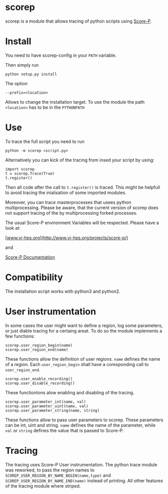 # scorep
scorep is a module that allows tracing of python scripts using [Score-P](http://www.vi-hps.org/projects/score-p/).

# Install
You need to have scorep-config in your ```PATH``` variable.

Then simply run
```
python setup.py install
```

The option
```
--prefix=<location>
```
Allows to change the installation target. To use the module the path ```<location>``` has to be in the ```PYTHONPATH```

# Use

To trace the full script you need to run

```
python -m scorep <script.py>
```

Alternatively you can kick of the tracing from insed your script by using:

```
import scorep
t = scorep.Trace(True)
t.register()
```

Then all code after the call to `t.register()` is traced. This might be helpfull to avoid tracing the inialisation of some imported modules.

Moreover, you can trace masterprocesses that usees python multiprocessing.
Please be aware, that the current version of scorep does not support tracing of the by multiprocessing forked processes.   

The usual Score-P environment Variables will be respected. Please have a look at:

[www.vi-hps.org](http://www.vi-hps.org/projects/score-p/)

and

[Score-P Documentation](https://silc.zih.tu-dresden.de/scorep-current/pdf/scorep.pdf)

# Compatibility
The installation script works with python3 and python2.

# User instrumentation

In some cases the user might want to define a region, log some parameters, or just diable tracing for a certaing areat. To do so the module implements a few functions:

```
scorep.user_region_begin(name)
scorep.user_region_end(name)
```

These functions allow the definition of user regions. `name` defines the name of a region. Each `user_region_begin` shall have a coresponding call to `user_region_end`.    


```
scorep.user_enable_recording()
scorep.user_disable_recording()
```

These functiontons alow enabling and disabling of the tracing.

```
scorep.user_parameter_int(name, val)
scorep.user_parameter_uint(name, val)
scorep.user_parameter_string(name, string)
```

These functions allow to pass user parameters to scorep. These parameters can be int, uint and string. `name` defines the name of the parameter, while `val` or `string` defines the value that is passed to Score-P. 

# Tracing
The tracing uses Score-P User instrumentation. The python trace module was reworked, to pass the region names to ```SCOREP_USER_REGION_BY_NAME_BEGIN(name,type)``` and ```SCOREP_USER_REGION_BY_NAME_END(name)``` instead of printing. All other features of the tracing module where striped.
